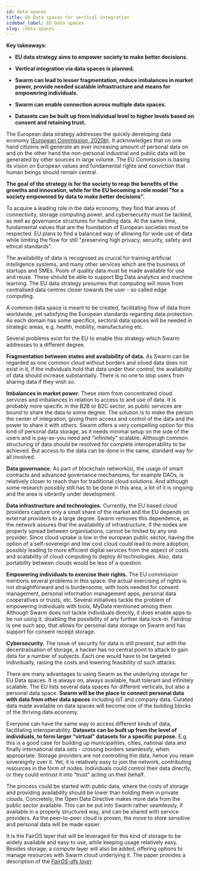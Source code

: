 ```yaml
---
id: data-spaces
title: EU Data spaces for vertical integration 
sidebar_label: EU Data spaces
slug: /data-spaces
---
```



**Key takeaways:**

-   **EU data strategy aims to empower society to make better decisions.**

-   **Vertical integration via data spaces is planned.**

-   **Swarm can lead to lesser fragmentation, reduce imbalances in market power, provide needed scalable infrastructure and means for empowering individuals.**

-   **Swarm can enable connection across multiple data spaces.**

-   **Datasets can be built up from individual level to higher levels based on consent and retaining trust.**

The European data strategy addresses the quickly developing data economy [(European Commission, 2020b)](https://www.zotero.org/google-docs/?lgII17). It acknowledges that on one hand citizens will generate an ever increasing amount of personal data on and on the other hand the non-personal industrial and public data will be generated by other sources in large volume. The EU Commission is basing its vision on European values and fundamental rights and conviction that human beings should remain central.

**The goal of the strategy is for the society to reap the benefits of the growths and innovation, while for the EU becoming a role model "for a society empowered by data to make better decisions".**

To acquire a leading role in the data economy, they find that areas of connectivity, storage computing power, and cybersecurity must be tackled, as well as governance structures for handling data. At the same time, fundamental values that are the foundation of European societies must be respected. EU plans to find a balanced way of allowing for wide use of data while limiting the flow for still "preserving high privacy, security, safety and ethical standards".

The availability of data is recognised as crucial for training artificial intelligence systems, and many other services which are the business of startups and SMEs. Pools of quality data must be made available for use and reuse. These should be able to support Big Data analytics and machine learning. The EU data strategy presumes that computing will move from centralised data centres closer towards the user - so called edge computing.

A common data space is meant to be created, facilitating flow of data from worldwide, yet satisfying the European standards regarding data protection. As each domain has some specifics, sectoral data spaces will be needed in strategic areas, e.g. health, mobility, manufacturing etc.

Several problems exist for the EU to enable this strategy which Swarm addresses to a different degree.

**Fragmentation between states and availability of data.** As Swarm can be regarded as one common cloud without borders and siloed data does not exist in it, if the individuals hold that data under their control, the availability of data should increase substantially. There is no one to stop users from sharing data if they wish so.

**Imbalances in market power.** These stem from concentrated cloud services and imbalances in relation to access to and use of data. It is probably more specific in the B2B or B2C sector, as public services are bound to share the data to some degree. The solution is to make the person the center of integration, giving them access and control of the data and the power to share it with others. Swarm offers a very compelling option for this kind of personal data storage, as it needs minimal setup on the side of the users and is pay-as-you need and "infinitely" scalable. Although common structuring of data should be resolved for complete interoperability to be achieved. But access to the data can be done in the same, standard way for all involved.

**Data governance.** As part of blockchain network(s), the usage of smart contracts and advanced governance mechanisms, for example DAOs, is relatively closer to reach than for traditional cloud solutions. And although some research possibly still has to be done in this area, a lot of it is ongoing and the area is vibrantly under development.

**Data infrastructure and technologies.** Currently, the EU based cloud providers capture only a small share of the market and the EU depends on external providers to a large degree. Swarm removes this dependence, as the network assures that the availability of infrastructure, if the nodes are properly spread between organisations, cannot be limited by any one provider. Since cloud uptake is low in the european public sector, having the option of a self-sovereign and low cost cloud could lead to more adoption, possibly leading to more efficient digital services from the aspect of costs and scalability of cloud computing to deploy AI technologies. Also, data portability between clouds would be less of a question.

**Empowering individuals to exercise their rights.** The EU commission mentions several problems in this space: the actual exercising of rights is not straightforward and is burdensome, with tools needed for consent management, personal information management apps, personal data cooperatives or trusts, etc. Several initiatives tackle the problem of empowering individuals with tools, MyData mentioned among them. Although Swarm does not tackle individuals directly, it does enable apps to be run using it, disabling the possibility of any further data lock-in. Fairdrop is one such app, that allows for personal data storage on Swarm and has support for consent receipt storage.

**Cybersecurity.** The issue of security for data is still present, but with the decentralisation of storage, a hacker has no central point to attack to gain data for a number of subjects. Each one would have to be targeted individually, raising the costs and lowering feasibility of such attacks.

There are many advantages to using Swarm as the underlying storage for EU Data spaces. It is always on, always available, fault tolerant and infinitely scalable. The EU lists several data spaces for different verticals, but also a personal data space. **Swarm will be the place to connect personal data with data from other data spaces** including IoT and company data. Curated data made available on data spaces will become one of the building blocks of the thriving data economy.

Everyone can have the same way to access different kinds of data, facilitating interoperability. **Datasets can be built up from the level of individuals, to form larger “virtual” datasets for a specific purpose.** E.g. this is a good case for building up municipalities, cities, national data and finally international data sets - crossing borders seamlessly, when appropriate. Storage providers are not controlling the data, hence you retain sovereignty over it. Yet, it is relatively easy to join the network, contributing resources in the form of nodes. Individuals could control their data directly, or they could entrust it into “trust” acting on their behalf.

The process could be started with public data, where the costs of storage and providing availability should be lower than holding them in private clouds. Concretely, the Open Data Directive makes more data from the public sector available. This can be put into Swarm rather seamlessly, if available in a properly structured way, and can be shared with service providers. As the peer-to-peer cloud is proven, the move to store sensitive and personal data will be made easier.

It is the FairOS layer that will be leveraged for this kind of storage to be widely available and easy to use, while keeping usage relatively easy. Besides storage, a compute layer will also be added, offering options to manage resources with Swarm cloud underlying it. The paper provides a description of the [*FairOS-dfs layer*](#_eyy5q9benk45).